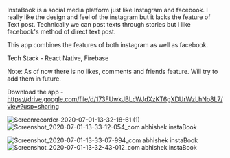InstaBook is a social media platform just like Instagram and facebook.
I really like the design and feel of the instagram but it lacks the feature of Text post.
Technically we can post texts through stories but I like facebook's method of direct text post.

This app combines the features of both instagram as well as facebook.

Tech Stack - React Native, Firebase

Note: As of now there is no likes, comments and friends feature. Will try to add them in future.

Download the app - https://drive.google.com/file/d/173FUwkJBLcWJdXzKT6gXDUrWzLhNo8L7/view?usp=sharing


![Screenrecorder-2020-07-01-13-32-18-61 (1)](https://user-images.githubusercontent.com/52367289/86220963-ea1b2e00-bba1-11ea-8ca8-1b754d207e24.gif)
![Screenshot_2020-07-01-13-33-12-054_com abhishek instaBook](https://user-images.githubusercontent.com/52367289/86227219-59951b80-bbaa-11ea-95ee-3b916b8c5503.jpg)

![Screenshot_2020-07-01-13-33-07-994_com abhishek instaBook](https://user-images.githubusercontent.com/52367289/86227214-5863ee80-bbaa-11ea-8ace-6a1e192e6356.jpg)
![Screenshot_2020-07-01-13-32-43-012_com abhishek instaBook](https://user-images.githubusercontent.com/52367289/86227211-57cb5800-bbaa-11ea-9b50-f58fa5e664fc.jpg)




